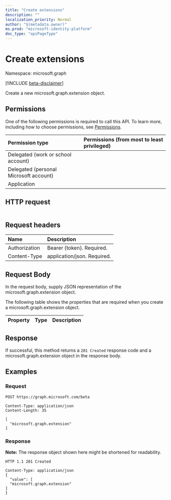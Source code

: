 ```yaml
---
title: "Create extensions"
description: ""
localization_priority: Normal
author: "$(metadata.owner)"
ms.prod: "microsoft-identity-platform"
doc_type: "apiPageType"
---
```


# Create extensions

Namespace: microsoft.graph

[!INCLUDE [beta-disclaimer](../../includes/beta-disclaimer.md)]

Create a new microsoft.graph.extension object.

## Permissions

One of the following permissions is required to call this API. To learn more, including how to choose permissions, see [Permissions](/graph/permissions-reference).

| Permission type                        | Permissions (from most to least privileged) |
| :------------------------------------- | :------------------------------------------ |
| Delegated (work or school account)     |                                             |
| Delegated (personal Microsoft account) |                                             |
| Application                            |                                             |

## HTTP request

<!-- {
  "blockType": "ignored"
}
-->

```http

```

## Request headers

| Name          | Description                 |
| :------------ | :-------------------------- |
| Authorization | Bearer {token}. Required.   |
| Content-Type  | application/json. Required. |

## Request Body

In the request body, supply JSON representation of the microsoft.graph.extension object.

<!-- Actions and Functions -->

<!-- CRUD Methods -->

The following table shows the properties that are required when you create a microsoft.graph.extension object.

| Property | Type | Description |
| :------- | :--- | :---------- |

## Response

If successful, this method returns a `201 Created` response code and a microsoft.graph.extension object in the response body.

## Examples

### Request

<!-- {
  "blockType": "request",
  "name": "create_extensions"
}
-->

```http
POST https://graph.microsoft.com/beta

Content-Type: application/json
Content-Length: 35

[
  "microsoft.graph.extension"
]

```

### Response

**Note:** The response object shown here might be shortened for readability.

<!-- {
  "blockType": "response",
  "truncated": true,
  "@odata.type": "$(this.ReturnTypeFullName)"
}
-->

```http
HTTP 1.1 201 Created

Content-Type: application/json
{
  "value": [
  "microsoft.graph.extension"
]
}

```
